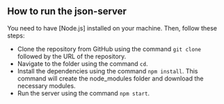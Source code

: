 ## How to run the json-server

You need to have [Node.js] installed on your machine. Then, follow these steps:

- Clone the repository from GitHub using the command `git clone` followed by the URL of the repository.
- Navigate to the folder using the command `cd`.
- Install the dependencies using the command `npm install`. This command will create the node_modules folder and download the necessary modules.
- Run the server using the command `npm start`.
